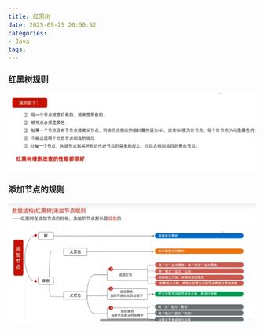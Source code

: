 ```yaml
---
title: 红黑树
date: 2025-09-25 20:50:52
categories:
- Java
tags:
---
```


### 红黑树规则

![](../img/img123.png)

### 添加节点的规则

![](../img/img124.png)
